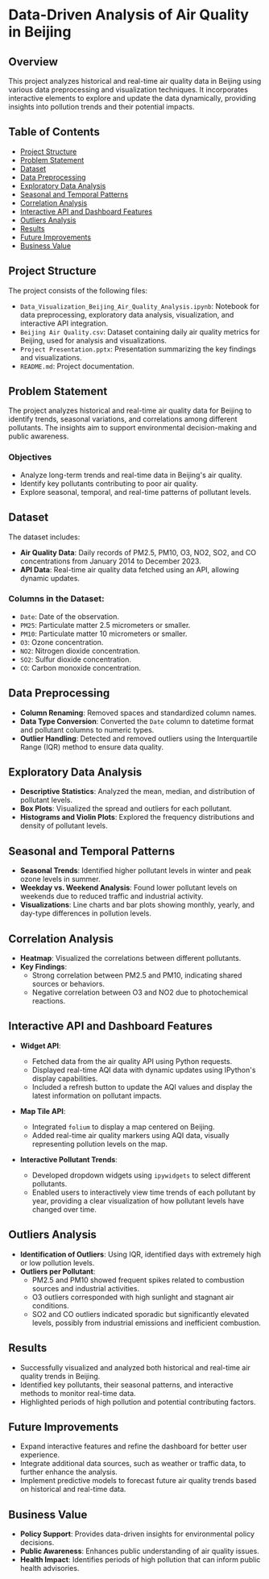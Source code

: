 # Data-Driven Analysis of Air Quality in Beijing

## Overview
This project analyzes historical and real-time air quality data in Beijing using various data preprocessing and visualization techniques. It incorporates interactive elements to explore and update the data dynamically, providing insights into pollution trends and their potential impacts.

## Table of Contents
- [Project Structure](#project-structure)
- [Problem Statement](#problem-statement)
- [Dataset](#dataset)
- [Data Preprocessing](#data-preprocessing)
- [Exploratory Data Analysis](#exploratory-data-analysis)
- [Seasonal and Temporal Patterns](#seasonal-and-temporal-patterns)
- [Correlation Analysis](#correlation-analysis)
- [Interactive API and Dashboard Features](#interactive-api-and-dashboard-features)
- [Outliers Analysis](#outliers-analysis)
- [Results](#results)
- [Future Improvements](#future-improvements)
- [Business Value](#business-value)

## Project Structure
The project consists of the following files:
- `Data_Visualization_Beijing_Air_Quality_Analysis.ipynb`: Notebook for data preprocessing, exploratory data analysis, visualization, and interactive API integration.
- `Beijing Air Quality.csv`: Dataset containing daily air quality metrics for Beijing, used for analysis and visualizations.
- `Project Presentation.pptx`: Presentation summarizing the key findings and visualizations.
- `README.md`: Project documentation.

## Problem Statement
The project analyzes historical and real-time air quality data for Beijing to identify trends, seasonal variations, and correlations among different pollutants. The insights aim to support environmental decision-making and public awareness.

### Objectives
- Analyze long-term trends and real-time data in Beijing's air quality.
- Identify key pollutants contributing to poor air quality.
- Explore seasonal, temporal, and real-time patterns of pollutant levels.

## Dataset
The dataset includes:
- **Air Quality Data**: Daily records of PM2.5, PM10, O3, NO2, SO2, and CO concentrations from January 2014 to December 2023.
- **API Data**: Real-time air quality data fetched using an API, allowing dynamic updates.

### Columns in the Dataset:
- `Date`: Date of the observation.
- `PM25`: Particulate matter 2.5 micrometers or smaller.
- `PM10`: Particulate matter 10 micrometers or smaller.
- `O3`: Ozone concentration.
- `NO2`: Nitrogen dioxide concentration.
- `SO2`: Sulfur dioxide concentration.
- `CO`: Carbon monoxide concentration.

## Data Preprocessing
- **Column Renaming**: Removed spaces and standardized column names.
- **Data Type Conversion**: Converted the `Date` column to datetime format and pollutant columns to numeric types.
- **Outlier Handling**: Detected and removed outliers using the Interquartile Range (IQR) method to ensure data quality.

## Exploratory Data Analysis
- **Descriptive Statistics**: Analyzed the mean, median, and distribution of pollutant levels.
- **Box Plots**: Visualized the spread and outliers for each pollutant.
- **Histograms and Violin Plots**: Explored the frequency distributions and density of pollutant levels.

## Seasonal and Temporal Patterns
- **Seasonal Trends**: Identified higher pollutant levels in winter and peak ozone levels in summer.
- **Weekday vs. Weekend Analysis**: Found lower pollutant levels on weekends due to reduced traffic and industrial activity.
- **Visualizations**: Line charts and bar plots showing monthly, yearly, and day-type differences in pollution levels.

## Correlation Analysis
- **Heatmap**: Visualized the correlations between different pollutants.
- **Key Findings**:
  - Strong correlation between PM2.5 and PM10, indicating shared sources or behaviors.
  - Negative correlation between O3 and NO2 due to photochemical reactions.

## Interactive API and Dashboard Features
- **Widget API**:
  - Fetched data from the air quality API using Python requests.
  - Displayed real-time AQI data with dynamic updates using IPython's display capabilities.
  - Included a refresh button to update the AQI values and display the latest information on pollutant impacts.
  
- **Map Tile API**:
  - Integrated `folium` to display a map centered on Beijing.
  - Added real-time air quality markers using AQI data, visually representing pollution levels on the map.
  
- **Interactive Pollutant Trends**:
  - Developed dropdown widgets using `ipywidgets` to select different pollutants.
  - Enabled users to interactively view time trends of each pollutant by year, providing a clear visualization of how pollutant levels have changed over time.

## Outliers Analysis
- **Identification of Outliers**: Using IQR, identified days with extremely high or low pollution levels.
- **Outliers per Pollutant**:
  - PM2.5 and PM10 showed frequent spikes related to combustion sources and industrial activities.
  - O3 outliers corresponded with high sunlight and stagnant air conditions.
  - SO2 and CO outliers indicated sporadic but significantly elevated levels, possibly from industrial emissions and inefficient combustion.

## Results
- Successfully visualized and analyzed both historical and real-time air quality trends in Beijing.
- Identified key pollutants, their seasonal patterns, and interactive methods to monitor real-time data.
- Highlighted periods of high pollution and potential contributing factors.

## Future Improvements
- Expand interactive features and refine the dashboard for better user experience.
- Integrate additional data sources, such as weather or traffic data, to further enhance the analysis.
- Implement predictive models to forecast future air quality trends based on historical and real-time data.

## Business Value
- **Policy Support**: Provides data-driven insights for environmental policy decisions.
- **Public Awareness**: Enhances public understanding of air quality issues.
- **Health Impact**: Identifies periods of high pollution that can inform public health advisories.

